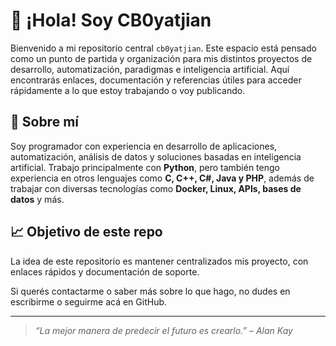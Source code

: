 # 👋 ¡Hola! Soy CB0yatjian

Bienvenido a mi repositorio central `cb0yatjian`. Este espacio está pensado como un punto de partida y organización para mis distintos proyectos de desarrollo, automatización, paradigmas e inteligencia artificial. Aquí encontrarás enlaces, documentación y referencias útiles para acceder rápidamente a lo que estoy trabajando o voy publicando.

## 🧠 Sobre mí

Soy programador con experiencia en desarrollo de aplicaciones, automatización, análisis de datos y soluciones basadas en inteligencia artificial. Trabajo principalmente con **Python**, pero también tengo experiencia en otros lenguajes como **C, C++, C#, Java y PHP**, además de trabajar con diversas tecnologías como **Docker, Linux, APIs, bases de datos** y más.


## 📈 Objetivo de este repo

La idea de este repositorio es mantener centralizados mis proyecto, con enlaces rápidos y documentación de soporte.

Si querés contactarme o saber más sobre lo que hago, no dudes en escribirme o seguirme acá en GitHub.

---

> *“La mejor manera de predecir el futuro es crearlo.” – Alan Kay*
